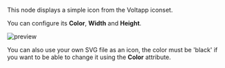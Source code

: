 This node displays a simple icon from the Voltapp iconset.

You can configure its **Color**, **Width** and **Height**.

![preview](/images/icon/preview.png)

You can also use your own SVG file as an icon, the color must be 'black' if you want to be able to change it using the **Color** attribute.
